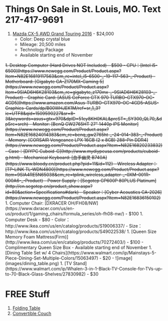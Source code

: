 # Things On Sale in St. Louis, MO. Text 217-417-9691

1. [Mazda CX-5 AWD Grand Touring 2016](images/2016_CX-5_Features_Specs.pdf) - $24,000
    - Color: Deep crystal blue
    - Mileage: 20,500 miles
    - Technology Package
    - Available starting end of November
<strike>
1. Desktop Computer (Hard Drives NOT Included) - $500
    - CPU：[Intel i5-6500](https://www.newegg.com/Product/Product.aspx?Item=N82E16819117563&cm_re=intel_i5-6500-_-19-117-563-_-Product)
    - Motherboard: [Gigabyte GA-Z170MX-Gaming 5](https://www.newegg.com/Product/Product.aspx?Item=9SIAD6H6K28103&cm_re=gigabyte_z170mx-_-9SIAD6H6K28103-_-Product)
    - Graphic Card: [ASUS GeForce GTX 970 TURBO-GTX970-OC-4GD5](https://www.amazon.com/Asus-TURBO-GTX970-OC-4GD5-ASUS-Graphics-Cards/dp/B00WHJEK1M/ref=sr_1_3?ie=UTF8&qid=1509590227&sr=8-3&keywords=asus+gtx+970&dpID=51cy8KH0KAL&preST=_SY300_QL70_&dpSrc=srch)
    - Monitor: [BenQ GW2765HT 27" 1440p IPS Monitor](https://www.newegg.com/Product/Product.aspx?Item=N82E16824014383&cm_re=benq_gw2765ht-_-24-014-383-_-Product)
    - Memory: [CORSAIR Vengeance LPX 16GB (2 x 8GB) 288-Pin DDR4](https://www.newegg.com/Product/Product.aspx?Item=N82E16820233832)
    - Case：[DIYPC Cuboid-G](http://www.mydiypcusa.com/products/cuboid-g.html)
    - Mechanical Keyboard: [血手幽灵 B740A](https://www.bloody.cn/product.php?pid=11&id=112)
    - Wireless Adapter：[TP-LINK TL-WDN4800](https://www.newegg.com/Product/Product.aspx?Item=9SIA4RE5N65038&cm_re=tplink_wireless_adapter-_-0XM-001R-000A6-_-Product)
    - Power Supply：[Segotep GP600P 80PLUS Platinum](http://en.segotep.cn/product_show.aspx?id=80&action=Specifications#dark)
    - Speaker：[Cyber Acoustics CA-2026](https://www.newegg.com/Product/Product.aspx?Item=N82E16836150102)
</strike>
1. Computer Chair: [DXRACER OH/FH08/NW](https://www.dxracer.com/us/en-us/product/1/gaming_chairs/formula_series/oh-fh08-nw/) - $100
1. Computer Desk - $80
    - Color：http://www.ikea.com/us/en/catalog/products/S19006337/
    - Size：http://www.ikea.com/us/en/catalog/products/S49022538/
1. [Queen Size Memory Foam Mattress(Firm)](http://www.ikea.com/us/en/catalog/products/70272403/) - $100
    - Complimentary Queen Size Box
    - Available starting end of November
1. [Dining Table Set w/ 4 Chairs](https://www.walmart.com/ip/Mainstays-5-Piece-Dining-Set-Multiple-Colors/15063497) - $20
    - ![image](images/dining_table.png)
1. [TV Stand](https://www.walmart.com/ip/Whalen-3-in-1-Black-TV-Console-for-TVs-up-to-70-Black-Glass-Shelves/27830982) - $30

# FREE Stuff
1. [Folding Table](https://www.walmart.com/ip/Lifetime-4-Adjustable-Folding-Table-White-Granite/20690048)
1. [Convertible Couch](https://www.walmart.com/ip/Mainstays-Black-Metal-Arm-Futon-with-Full-Size-Mattress/45732681?action=product_interest&action_type=title&beacon_version=1.0.2&bucket_id=irsbucketdefault&client_guid=6d287344-c7ba-4974-347d-6883aa1a5bcf&config_id=2&customer_id_enc&findingMethod=p13n&guid=6d287344-c7ba-4974-347d-6883aa1a5bcf&item_id=45732681&parent_anchor_item_id=128746038&parent_item_id=128746038&placement_id=irs-2-m2&reporter=recommendations&source=new_site&strategy=PWVAV&visitor_id=R7Yzqud91ULOkLS70WKhEs)